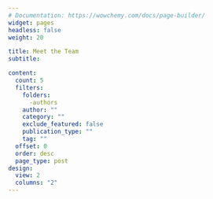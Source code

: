 ```yaml
---
# Documentation: https://wowchemy.com/docs/page-builder/
widget: pages
headless: false
weight: 20

title: Meet the Team
subtitle:

content:
  count: 5
  filters:
    folders:
      -authors
    author: ""
    category: ""
    exclude_featured: false
    publication_type: ""
    tag: ""
  offset: 0
  order: desc
  page_type: post
design:
  view: 2
  columns: "2"
---
```

